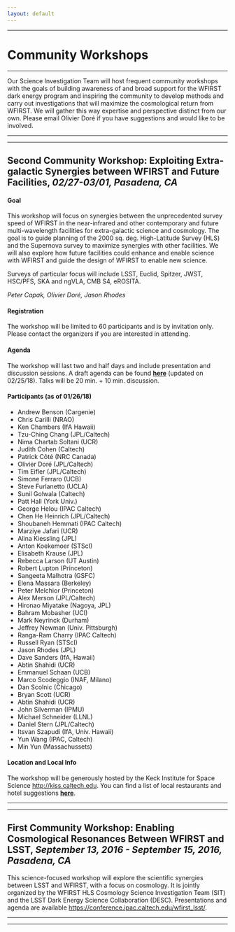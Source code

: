 ```yaml
---
layout: default
---
```


***

# Community Workshops

***

Our Science Investigation Team will host frequent community workshops with the goals of building awareness of and broad support for the WFIRST dark energy program and inspiring the community to develop methods and carry out investigations that will maximize the cosmological return from WFIRST. We will gather this way expertise and perspective distinct from our own. Please email Olivier Doré if you have suggestions and would like to be involved.

---
---

## Second Community Workshop: **Exploiting Extra-galactic Synergies between WFIRST and Future Facilities**, *02/27-03/01, Pasadena, CA*

#### Goal

This workshop will focus on synergies between the unprecedented survey speed of WFIRST in the near-infrared and other contemporary and future multi-wavelength facilities for extra-galactic science and cosmology. The goal is to guide planning of the 2000 sq. deg. High-Latitude Survey (HLS) and the Supernova survey to maximize synergies with other facilities.  We will also explore how future facilities could enhance and enable science with WFIRST and guide the design of WFIRST to enable new science.

Surveys of particular focus will include LSST, Euclid, Spitzer, JWST, HSC/PFS, SKA and ngVLA, CMB S4, eROSITA.

*Peter Capak, Olivier Doré, Jason Rhodes*

#### Registration

The workshop will be limited to 60 participants and is by invitation only. Please contact the organizers if you are interested in attending.
<!--- Please use the following link to register to this meeting: [link](https://docs.google.com/forms/d/e/1FAIpQLScSsElS-ffQgS_ncC_pYjllPW8Q_BlkwT-bXqEChPevrMmk3A/viewform?usp=sf_link) --->

#### Agenda

The workshop will last two and half days and include presentation and discussion sessions. A draft agenda can be found [**here**](https://docs.google.com/spreadsheets/d/e/2PACX-1vQLwVOik9xbGhXLGiUscvlRO9PuWLsz2Vn2Vivz1qFpb-V2o09ES-ouOIJy8Q_g7_HAkiV-jM1E8Pbg/pubhtml) (updated on 02/25/18). Talks will be 20 min. + 10 min. discussion.

#### Participants (as of 01/26/18)

* Andrew Benson (Cargenie)
* Chris Carilli (NRAO)
* Ken Chambers (IfA Hawaii)
* Tzu-Ching Chang (JPL/Caltech)
* Nima Chartab Soltani (UCR)
* Judith Cohen (Caltech)
* Patrick Côté (NRC Canada)
* Olivier Doré (JPL/Caltech)
* Tim Eifler (JPL/Caltech)
* Simone Ferraro (UCB)
* Steve Furlanetto (UCLA)
* Sunil Golwala (Caltech)
* Patt Hall (York Univ.)
* George Helou (IPAC Caltech)
* Chen He Heinrich (JPL/Caltech)
* Shoubaneh Hemmati (IPAC Caltech)
* Marziye Jafari (UCR)
* Alina Kiessling (JPL)
* Anton Koekemoer (STScI)
* Elisabeth Krause (JPL)
* Rebecca Larson (UT Austin)
* Robert Lupton (Princeton)
* Sangeeta Malhotra (GSFC)
* Elena Massara (Berkeley)
* Peter Melchior (Princeton)
* Alex Merson (JPL/Caltech)
* Hironao Miyatake (Nagoya, JPL)
* Bahram Mobasher (UCI)
* Mark Neyrinck (Durham)
* Jeffrey Newman (Univ. Pittsburgh)
* Ranga-Ram Charry (IPAC Caltech)
* Russell Ryan (STScI)
* Jason Rhodes (JPL)
* Dave Sanders (IfA, Hawaii)
* Abtin Shahidi (UCR)
* Emmanuel Schaan (UCB)
* Marco Scodeggio (INAF, Milano)
* Dan Scolnic (Chicago)
* Bryan Scott (UCR)
* Abtin Shahidi (UCR)
* John Silverman (IPMU)
* Michael Schneider (LLNL)
* Daniel Stern (JPL/Caltech)
* Itsvan Szapudi (IfA, Univ. Hawaii)
* Yun Wang (IPAC, Caltech)
* Min Yun (Massachussets) 

#### Location and Local Info

The workshop will be generously hosted by the Keck Institute for Space Science <http://kiss.caltech.edu>.
You can find a list of local restaurants and hotel suggestions [**here**](https://conference.ipac.caltech.edu/wfirst_lsst/page/venue).

---
---

## First Community Workshop: **Enabling Cosmological Resonances Between WFIRST and LSST**, *September 13, 2016 - September 15, 2016, Pasadena, CA*

This science-focused workshop will explore the scientific synergies between LSST and WFIRST, with a focus on cosmology. It is jointly organized by the WFIRST HLS Cosmology Science Investigation Team (SIT) and the LSST Dark Energy Science Collaboration (DESC). Presentations and agenda are available <https://conference.ipac.caltech.edu/wfirst_lsst/>.

---
---

